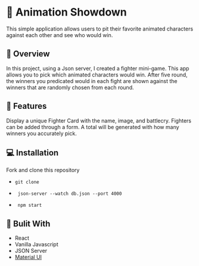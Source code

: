 # :game_die: Animation Showdown

This simple application allows users to pit their favorite animated characters against each other and see who would win. 

## :page_facing_up: Overview

In this project, using a Json server, I created a fighter mini-game. This app allows you to pick which animated characters would win. After five round, the winners you predicated would in each fight are shown against the winners that are randomly chosen from each round. 
## :sparkler: Features

 Display a unique Fighter Card with the name, image, and battlecry.
 Fighters can be added through a form.
 A total will be generated with how many winners you accurately pick.

## :computer: Installation

Fork and clone this repository

 - ` git clone `

 - ` json-server --watch db.json --port 4000`

 - ` npm start`



## :file_folder: Bulit With
 - React 
 - Vanilla Javascript
 - JSON Server
 - [Material UI](https://mui.com/)
